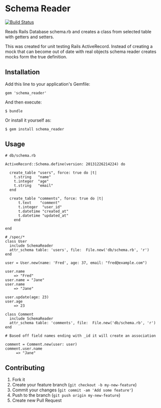 # Schema Reader
[![Build Status](https://travis-ci.org/zeisler/SchemaReader.png?branch=master)](https://travis-ci.org/zeisler/SchemaReader)

Reads Rails Database schema.rb and creates a class from selected table with getters and setters.

This was created for unit testing Rails ActiveRecord. Instead of creating a mock that can
become out of date with real objects schema reader creates mocks form the true definition.

## Installation

Add this line to your application's Gemfile:

    gem 'schema_reader'

And then execute:

    $ bundle

Or install it yourself as:

    $ gem install schema_reader

## Usage

    # db/schema.rb

    ActiveRecord::Schema.define(version: 20131226214224) do

      create_table "users", force: true do |t|
        t.string   "name"
        t.integer  "age"
        t.string   "email"
      end

      create_table "comments", force: true do |t|
          t.text    "comment"
          t.integer  "user_id"
          t.datetime "created_at"
          t.datetime "updated_at"
        end

    end

    # /spec/*
    class User
      include SchemaReader
      attr_schema table: 'users', file:  File.new('db/schema.rb', 'r')
    end

    user = User.new(name: 'Fred', age: 37, email: "fred@example.com")

    user.name
        => "Fred"
    user.name = "Jane"
    user.name
        => "Jane"

    user.update(age: 23)
    user.age
        => 23

    class Comment
      include SchemaReader
      attr_schema table: 'comments', file:  File.new('db/schema.rb', 'r')
    end

    # Based off field names ending with _id it will create an association

    comment = Comment.new(user: user)
    comment.user.name
         => "Jane"


## Contributing

1. Fork it
2. Create your feature branch (`git checkout -b my-new-feature`)
3. Commit your changes (`git commit -am 'Add some feature'`)
4. Push to the branch (`git push origin my-new-feature`)
5. Create new Pull Request